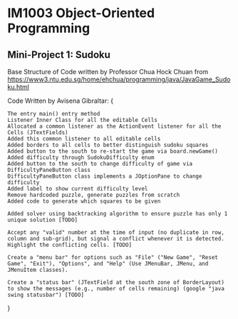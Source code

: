 # IM1003 Object-Oriented Programming 
## Mini-Project 1: Sudoku

Base Structure of Code written by Professor Chua Hock Chuan
from https://www3.ntu.edu.sg/home/ehchua/programming/java/JavaGame_Sudoku.html

Code Written by Avisena Gibraltar: {

    The entry main() entry method 
    Listener Inner Class for all the editable Cells
    Allocated a common listener as the ActionEvent listener for all the Cells (JTextFields)
    Added this common listener to all editable cells
    Added borders to all cells to better distinguish sudoku squares
    Added button to the south to re-start the game via board.newGame()
    Added difficulty through SudokuDifficulty enum
    Added button to the south to change difficulty of game via DifficultyPaneButton class
    DifficultyPaneButton class implements a JOptionPane to change difficulty
    Added label to show current difficulty level
    Remove hardcoded puzzle, generate puzzles from scratch
    Added code to generate which squares to be given

    Added solver using backtracking algorithm to ensure puzzle has only 1 unique solution [TODO]

    Accept any "valid" number at the time of input (no duplicate in row, column and sub-grid), but signal a conflict whenever it is detected. Highlight the conflicting cells. [TODO]

    Create a "menu bar" for options such as "File" ("New Game", "Reset Game", "Exit"), "Options", and "Help" (Use JMenuBar, JMenu, and JMenuItem classes).
    
    Create a "status bar" (JTextField at the south zone of BorderLayout) to show the messages (e.g., number of cells remaining) (google "java swing statusbar") [TODO]
    

}

